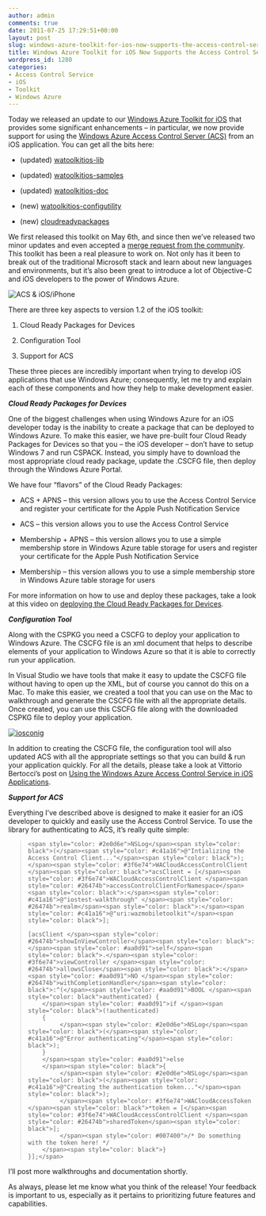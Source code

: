 ```yaml
---
author: admin
comments: true
date: 2011-07-25 17:29:51+00:00
layout: post
slug: windows-azure-toolkit-for-ios-now-supports-the-access-control-service
title: Windows Azure Toolkit for iOS Now Supports the Access Control Service
wordpress_id: 1280
categories:
- Access Control Service
- iOS
- Toolkit
- Windows Azure
---
```


Today we released an update to our [Windows Azure Toolkit for iOS](https://github.com/microsoft-dpe/watoolkitios-lib) that provides some significant enhancements – in particular, we now provide support for using the [Windows Azure Access Control Server (ACS)](http://acs.codeplex.com/) from an iOS application. You can get all the bits here:

 

  
  * (updated) [watoolkitios-lib](https://github.com/microsoft-dpe/watoolkitios-lib)
   
  * (updated) [watoolkitios-samples](https://github.com/microsoft-dpe/watoolkitios-samples)
   
  * (updated) [watoolkitios-doc](https://github.com/microsoft-dpe/watoolkitios-doc)
   
  * (new) [watoolkitios-configutility](https://github.com/microsoft-dpe/watoolkitios-configutility)
   
  * (new) [cloudreadypackages](https://github.com/microsoft-dpe/cloudreadypackages)
 

We first released this toolkit on May 6th, and since then we’ve released two minor updates and even accepted a [merge request from the community](http://www.wadewegner.com/2011/05/released-windows-azure-toolkit-for-ios-v1-0-1/). This toolkit has been a real pleasure to work on. Not only has it been to break out of the traditional Microsoft stack and learn about new languages and environments, but it’s also been great to introduce a lot of Objective-C and iOS developers to the power of Windows Azure.

 

![ACS & iOS/iPhone](http://images.wadewegner.com/wordpress/2011/08/HomeRealm.png)

 

There are three key aspects to version 1.2 of the iOS toolkit:

 

  
  1. Cloud Ready Packages for Devices 
   
  2. Configuration Tool 
   
  3. Support for ACS 
 

These three pieces are incredibly important when trying to develop iOS applications that use Windows Azure; consequently, let me try and explain each of these components and how they help to make development easier.

 

**_Cloud Ready Packages for Devices_**

 

One of the biggest challenges when using Windows Azure for an iOS developer today is the inability to create a package that can be deployed to Windows Azure. To make this easier, we have pre-built four Cloud Ready Packages for Devices so that you – the iOS developer – don’t have to setup Windows 7 and run CSPACK. Instead, you simply have to download the most appropriate cloud ready package, update the .CSCFG file, then deploy through the Windows Azure Portal.

 

We have four “flavors” of the Cloud Ready Packages:

 

  
  * ACS + APNS – this version allows you to use the Access Control Service and register your certificate for the Apple Push Notification Service 
   
  * ACS – this version allows you to use the Access Control Service 
   
  * Membership + APNS – this version allows you to use a simple membership store in Windows Azure table storage for users and register your certificate for the Apple Push Notification Service 
   
  * Membership – this version allows you to use a simple membership store in Windows Azure table storage for users 
 

For more information on how to use and deploy these packages, take a look at this video on [deploying the Cloud Ready Packages for Devices](http://channel9.msdn.com/posts/Deploying-the-Cloud-Ready-Packages-for-Devices).

 

**_Configuration Tool_**

 

Along with the CSPKG you need a CSCFG to deploy your application to Windows Azure. The CSCFG file is an xml document that helps to describe elements of your application to Windows Azure so that it is able to correctly run your application.

 

In Visual Studio we have tools that make it easy to update the CSCFG file without having to open up the XML, but of course you cannot do this on a Mac. To make this easier, we created a tool that you can use on the Mac to walkthrough and generate the CSCFG file with all the appropriate details. Once created, you can use this CSCFG file along with the downloaded CSPKG file to deploy your application.

 

[![iosconig](http://images.wadewegner.com/wordpress/2011/07/iosconig_thumb.png)](http://images.wadewegner.com/wordpress/2011/07/iosconig.png)

 

In addition to creating the CSCFG file, the configuration tool will also updated ACS with all the appropriate settings so that you can build & run your application quickly. For all the details, please take a look at Vittorio Bertocci’s post on [Using the Windows Azure Access Control Service in iOS Applications](http://blogs.msdn.com/b/vbertocci/archive/2011/07/25/using-the-windows-azure-access-control-service-in-ios-applications.aspx).

 

**_Support for ACS_**

 

Everything I’ve described above is designed to make it easier for an iOS developer to quickly and easily use the Access Control Service. To use the library for authenticating to ACS, it’s really quite simple:

 

>   
>     
>     <span style="color: #2e0d6e">NSLog</span><span style="color: black">(</span><span style="color: #c41a16">@"Intializing the Access Control Client..."</span><span style="color: black">);
>     </span><span style="color: #3f6e74">WACloudAccessControlClient </span><span style="color: black">*acsClient = [</span><span style="color: #3f6e74">WACloudAccessControlClient </span><span style="color: #26474b">accessControlClientForNamespace</span><span style="color: black">:</span><span style="color: #c41a16">@"iostest-walkthrough" </span><span style="color: #26474b">realm</span><span style="color: black">:</span><span style="color: #c41a16">@"uri:wazmobiletoolkit"</span><span style="color: black">];
>     
>     [acsClient </span><span style="color: #26474b">showInViewController</span><span style="color: black">:</span><span style="color: #aa0d91">self</span><span style="color: black">.</span><span style="color: #3f6e74">viewController </span><span style="color: #26474b">allowsClose</span><span style="color: black">:</span><span style="color: #aa0d91">NO </span><span style="color: #26474b">withCompletionHandler</span><span style="color: black">:^(</span><span style="color: #aa0d91">BOOL </span><span style="color: black">authenticated) {
>         </span><span style="color: #aa0d91">if </span><span style="color: black">(!authenticated)
>         {
>              </span><span style="color: #2e0d6e">NSLog</span><span style="color: black">(</span><span style="color: #c41a16">@"Error authenticating"</span><span style="color: black">);
>         }
>         </span><span style="color: #aa0d91">else
>         </span><span style="color: black">{
>              </span><span style="color: #2e0d6e">NSLog</span><span style="color: black">(</span><span style="color: #c41a16">@"Creating the authentication token..."</span><span style="color: black">);
>              </span><span style="color: #3f6e74">WACloudAccessToken </span><span style="color: black">*token = [</span><span style="color: #3f6e74">WACloudAccessControlClient </span><span style="color: #26474b">sharedToken</span><span style="color: black">];
>              </span><span style="color: #007400">/* Do something with the token here! */
>         </span><span style="color: black">}
>     }];</span>
> 
> 






I’ll post more walkthroughs and documentation shortly.





As always, please let me know what you think of the release! Your feedback is important to us, especially as it pertains to prioritizing future features and capabilities.
